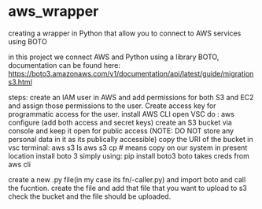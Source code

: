 # aws_wrapper
creating a wrapper in Python that allow you to connect to AWS services using BOTO

in this project we connect AWS and Python using a library BOTO, documentation can be found here: https://boto3.amazonaws.com/v1/documentation/api/latest/guide/migrations3.html

steps:
create an IAM user in AWS and add permissions for both S3 and EC2 and assign those permissions to the user.
Create access key for programmatic access for the user.
install AWS CLI
open VSC
do : aws configure (add both access and secret keys)
create an S3 bucket via console and keep it open for public access (NOTE: DO NOT store any personal data in it as its publically accessible)
copy the URI of the bucket
in vsc terminal: aws s3 ls 
 aws s3 cp <paste the uri> # means copy on our system in present location
 install boto 3 simply using: pip install boto3
 boto takes creds from aws cli

 create a new .py file(in my case its fn/-caller.py) and import boto and call the fucntion.
 create the file and add that file that you want to upload to s3
 check the bucket and the file should be uploaded.
